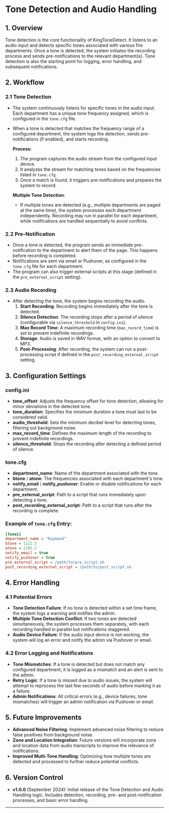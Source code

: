 # **Tone Detection and Audio Handling**

## **1. Overview**
Tone detection is the core functionality of KingToneDetect. It listens to an audio input and detects specific tones associated with various fire departments. Once a tone is detected, the system initiates the recording process and sends pre-notifications to the relevant department(s). Tone detection is also the starting point for logging, error handling, and subsequent notifications.

## **2. Workflow**

### **2.1 Tone Detection**
- The system continuously listens for specific tones in the audio input. Each department has a unique tone frequency assigned, which is configured in the `tone.cfg` file.
- When a tone is detected that matches the frequency range of a configured department, the system logs the detection, sends pre-notifications (if enabled), and starts recording.
  
  **Process:**
  1. The program captures the audio stream from the configured input device.
  2. It analyzes the stream for matching tones based on the frequencies listed in `tone.cfg`.
  3. Once a match is found, it triggers pre-notifications and prepares the system to record.

  **Multiple Tone Detection**:  
  - If multiple tones are detected (e.g., multiple departments are paged at the same time), the system processes each department independently. Recording may run in parallel for each department, while notifications are handled sequentially to avoid conflicts.

### **2.2 Pre-Notification**
- Once a tone is detected, the program sends an immediate pre-notification to the department to alert them of the page. This happens before recording is completed.
- Notifications are sent via email or Pushover, as configured in the `tone.cfg` file for each department.
- The program can also trigger external scripts at this stage (defined in the `pre_external_script` setting).

### **2.3 Audio Recording**
- After detecting the tone, the system begins recording the audio.
  1. **Start Recording**: Recording begins immediately after the tone is detected.
  2. **Silence Detection**: The recording stops after a period of silence (configurable via `silence_threshold` in `config.ini`).
  3. **Max Record Time**: A maximum recording time (`max_record_time`) is set to prevent indefinite recordings.
  4. **Storage**: Audio is saved in WAV format, with an option to convert to MP3.
  5. **Post-Processing**: After recording, the system can run a post-processing script if defined in the `post_recording_external_script` setting.

## **3. Configuration Settings**

### **config.ini**
- **tone_offset**: Adjusts the frequency offset for tone detection, allowing for minor deviations in the detected tone.
- **tone_duration**: Specifies the minimum duration a tone must last to be considered valid.
- **audio_threshold**: Sets the minimum decibel level for detecting tones, filtering out background noise.
- **max_record_time**: Defines the maximum length of the recording to prevent indefinite recordings.
- **silence_threshold**: Stops the recording after detecting a defined period of silence.

### **tone.cfg**
- **department_name**: Name of the department associated with the tone.
- **btone** / **atone**: The frequencies associated with each department's tone.
- **notify_email** / **notify_pushover**: Enable or disable notifications for each department.
- **pre_external_script**: Path to a script that runs immediately upon detecting a tone.
- **post_recording_external_script**: Path to a script that runs after the recording is complete.

### **Example of `tone.cfg` Entry:**
```ini
[Tone1]
department_name = "Raymond"
btone = 1122.5
atone = 1185.2
notify_email = true
notify_pushover = true
pre_external_script = /path/to/pre_script.sh
post_recording_external_script = /path/to/post_script.sh
```

## **4. Error Handling**

### **4.1 Potential Errors**
- **Tone Detection Failure**: If no tone is detected within a set time frame, the system logs a warning and notifies the admin.
- **Multiple Tone Detection Conflict**: If two tones are detected simultaneously, the system processes them separately, with each recording handled in parallel but notifications staggered.
- **Audio Device Failure**: If the audio input device is not working, the system will log an error and notify the admin via Pushover or email.
  
### **4.2 Error Logging and Notifications**
- **Tone Mismatches**: If a tone is detected but does not match any configured department, it is logged as a mismatch and an alert is sent to the admin.
- **Retry Logic**: If a tone is missed due to audio issues, the system will attempt to reprocess the last few seconds of audio before marking it as a failure.
- **Admin Notifications**: All critical errors (e.g., device failures, tone mismatches) will trigger an admin notification via Pushover or email.

## **5. Future Improvements**
- **Advanced Noise Filtering**: Implement advanced noise filtering to reduce false positives from background noise.
- **Zone and Location Integration**: Future versions will incorporate zone and location data from audio transcripts to improve the relevance of notifications.
- **Improved Multi-Tone Handling**: Optimizing how multiple tones are detected and processed to further reduce potential conflicts.

## **6. Version Control**
- **v1.0.0** (September 2024): Initial release of the Tone Detection and Audio Handling logic. Includes detection, recording, pre- and post-notification processes, and basic error handling.

---
